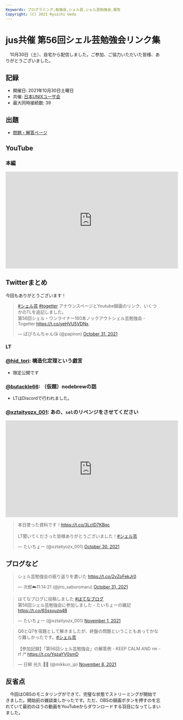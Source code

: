```yaml
---
Keywords: プログラミング,勉強会,シェル芸,シェル芸勉強会,報告
Copyright: (C) 2021 Ryuichi Ueda
---
```


# jus共催 第56回シェル芸勉強会リンク集


　10月30日（土）、自宅から配信しました。ご参加、ご協力いただいた皆様、ありがとうございました。


## 記録

* 開催日: 2021年10月30日土曜日
* 共催: [日本UNIXユーザ会](https://www.jus.or.jp/)
* 最大同時接続数: 39


## 出題

* [問題・解答ページ](/?post=shellgei_56)


## YouTube

### 本編

<iframe width="560" height="315" src="https://www.youtube.com/embed/ESh2KqMDnCE" title="YouTube video player" frameborder="0" allow="accelerometer; autoplay; clipboard-write; encrypted-media; gyroscope; picture-in-picture" allowfullscreen></iframe>

## Twitterまとめ

今回もありがとうございます！

<blockquote class="twitter-tweet" data-partner="tweetdeck"><p lang="ja" dir="ltr"><a href="https://twitter.com/hashtag/%E3%82%B7%E3%82%A7%E3%83%AB%E8%8A%B8?src=hash&amp;ref_src=twsrc%5Etfw">#シェル芸</a> <a href="https://twitter.com/hashtag/togetter?src=hash&amp;ref_src=twsrc%5Etfw">#togetter</a> アナウンスページとYoutube録画のリンク、いくつかのTLを追記しました。<br>第56回シェル・ワンライナー160本ノックアウトシェル芸勉強会 - Togetter <a href="https://t.co/yeHVU5VDNx">https://t.co/yeHVU5VDNx</a>.</p>&mdash; ぱぴろんちゃん😘 (@papiron) <a href="https://twitter.com/papiron/status/1454776801952075787?ref_src=twsrc%5Etfw">October 31, 2021</a></blockquote>
<script async src="https://platform.twitter.com/widgets.js" charset="utf-8"></script>


### LT

### [@hid_tori](https://twitter.com/hid_tori): 構造化定理という戯言

* 限定公開です

### [@butackle66](https://twitter.com/butackle66): （仮題）nodebrewの話

* LTはDiscordで行われました。

### [@xztaityozx_001](https://twitter.com/xztaityozx_001): あの、`sel`のリベンジをさせてください

<iframe width="560" height="315" src="https://www.youtube.com/embed/RzqHBkgRvE4" title="YouTube video player" frameborder="0" allow="accelerometer; autoplay; clipboard-write; encrypted-media; gyroscope; picture-in-picture" allowfullscreen></iframe>


<blockquote class="twitter-tweet" data-partner="tweetdeck"><p lang="ja" dir="ltr">本日使った資料です！<a href="https://t.co/3LcID7KBqc">https://t.co/3LcID7KBqc</a><br><br>LT聞いてくださった皆様ありがとうございました！<a href="https://twitter.com/hashtag/%E3%82%B7%E3%82%A7%E3%83%AB%E8%8A%B8?src=hash&amp;ref_src=twsrc%5Etfw">#シェル芸</a></p>&mdash; たいちょー (@xztaityozx_001) <a href="https://twitter.com/xztaityozx_001/status/1454381310571520001?ref_src=twsrc%5Etfw">October 30, 2021</a></blockquote>
<script async src="https://platform.twitter.com/widgets.js" charset="utf-8"></script>



## ブログなど

<blockquote class="twitter-tweet" data-partner="tweetdeck"><p lang="ja" dir="ltr">シェル芸勉強会の振り返りを書いた <a href="https://t.co/2yZoFekJr0">https://t.co/2yZoFekJr0</a></p>&mdash; 次郎☁️11:14:21 (@jiro_saburomaru) <a href="https://twitter.com/jiro_saburomaru/status/1454766617993244686?ref_src=twsrc%5Etfw">October 31, 2021</a></blockquote>
<script async src="https://platform.twitter.com/widgets.js" charset="utf-8"></script>


<blockquote class="twitter-tweet" data-partner="tweetdeck"><p lang="ja" dir="ltr">はてなブログに投稿しました <a href="https://twitter.com/hashtag/%E3%81%AF%E3%81%A6%E3%81%AA%E3%83%96%E3%83%AD%E3%82%B0?src=hash&amp;ref_src=twsrc%5Etfw">#はてなブログ</a><br> 第56回シェル芸勉強会に参加しました - たいちょーの雑記 <a href="https://t.co/6Sssyuzq4B">https://t.co/6Sssyuzq4B</a></p>&mdash; たいちょー (@xztaityozx_001) <a href="https://twitter.com/xztaityozx_001/status/1455195511560888330?ref_src=twsrc%5Etfw">November 1, 2021</a></blockquote>


<blockquote class="twitter-tweet" data-partner="tweetdeck"><p lang="ja" dir="ltr">Q6とQ7を宿題として解きましたが、終盤の問題ということもあってかなり難しかったです。<a href="https://twitter.com/hashtag/%E3%82%B7%E3%82%A7%E3%83%AB%E8%8A%B8?src=hash&amp;ref_src=twsrc%5Etfw">#シェル芸</a><br><br>【参加記録】「第56回シェル芸勉強会」の解答例 - KEEP CALM AND rm -rf /* <a href="https://t.co/YqzaYV0smD">https://t.co/YqzaYV0smD</a></p>&mdash; 日柳 光久 💉💉 (@mikkun_jp) <a href="https://twitter.com/mikkun_jp/status/1457645330275586048?ref_src=twsrc%5Etfw">November 8, 2021</a></blockquote>
<script async src="https://platform.twitter.com/widgets.js" charset="utf-8"></script>


## 反省点

　今回はOBSのモニタリングができて、完璧な状態でストリーミングが開始できました。開始前の雑談楽しかったです。ただ、OBSの録画ボタンを押すのを忘れていて最初のほうの動画をYouTubeからダウンロードする羽目になってしまいました。

